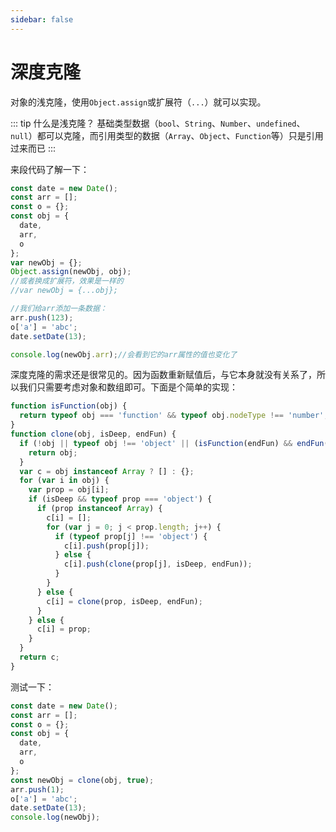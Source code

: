 ```yaml
---
sidebar: false
---
```

# 深度克隆

对象的浅克隆，使用`Object.assign`或扩展符（`...`）就可以实现。

::: tip 什么是浅克隆？
基础类型数据（`bool`、`String`、`Number`、`undefined`、`null`）都可以克隆，而引用类型的数据（`Array`、`Object`、`Function`等）只是引用过来而已
:::

来段代码了解一下：

``` js
const date = new Date();
const arr = [];
const o = {};
const obj = {
  date,
  arr,
  o
};
var newObj = {};
Object.assign(newObj, obj);
//或者换成扩展符，效果是一样的
//var newObj = {...obj};

//我们给arr添加一条数据：
arr.push(123);
o['a'] = 'abc';
date.setDate(13);

console.log(newObj.arr);//会看到它的arr属性的值也变化了
```

深度克隆的需求还是很常见的。因为函数重新赋值后，与它本身就没有关系了，所以我们只需要考虑对象和数组即可。下面是个简单的实现：
``` js
function isFunction(obj) {
  return typeof obj === 'function' && typeof obj.nodeType !== 'number';
}
function clone(obj, isDeep, endFun) {
  if (!obj || typeof obj !== 'object' || (isFunction(endFun) && endFun(obj))) {
    return obj;
  }
  var c = obj instanceof Array ? [] : {};
  for (var i in obj) {
    var prop = obj[i];
    if (isDeep && typeof prop === 'object') {
      if (prop instanceof Array) {
        c[i] = [];
        for (var j = 0; j < prop.length; j++) {
          if (typeof prop[j] !== 'object') {
            c[i].push(prop[j]);
          } else {
            c[i].push(clone(prop[j], isDeep, endFun));
          }
        }
      } else {
        c[i] = clone(prop, isDeep, endFun);
      }
    } else {
      c[i] = prop;
    }
  }
  return c;
}
```

测试一下：
``` js
const date = new Date();
const arr = [];
const o = {};
const obj = {
  date,
  arr,
  o
};
const newObj = clone(obj, true);
arr.push(1);
o['a'] = 'abc';
date.setDate(13);
console.log(newObj);
```
